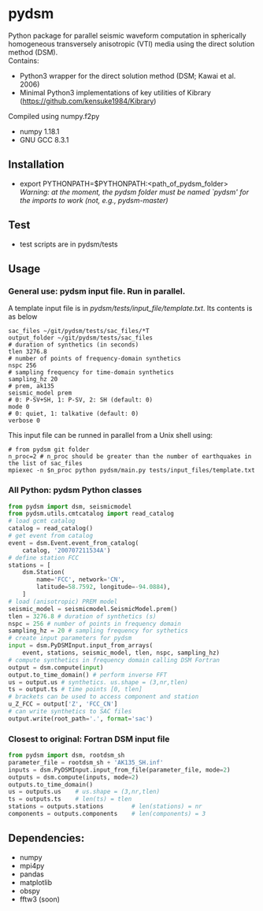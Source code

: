 # pydsm
Python package for parallel seismic waveform computation in spherically homogeneous transversely anisotropic (VTI) media using the direct solution method (DSM).<br/>
Contains:
- Python3 wrapper for the direct solution method (DSM; Kawai et al. 2006)
- Minimal Python3 implementations of key utilities of Kibrary (https://github.com/kensuke1984/Kibrary)

Compiled using numpy.f2py
- numpy 1.18.1
- GNU GCC 8.3.1

## Installation
- export PYTHONPATH=$PYTHONPATH:<path_of_pydsm_folder> <br/>
*Warning: at the moment, the pydsm folder must be named `pydsm' for the imports to work (not, e.g., pydsm-master)*

## Test
- test scripts are in pydsm/tests

## Usage
### General use: pydsm input file. Run in parallel.
A template input file is in *pydsm/tests/input_file/template.txt*. Its contents is as below
```
sac_files ~/git/pydsm/tests/sac_files/*T
output_folder ~/git/pydsm/tests/sac_files
# duration of synthetics (in seconds)
tlen 3276.8
# number of points of frequency-domain synthetics
nspc 256 
# sampling frequency for time-domain synthetics
sampling_hz 20
# prem, ak135
seismic_model prem 
# 0: P-SV+SH, 1: P-SV, 2: SH (default: 0)
mode 0
# 0: quiet, 1: talkative (default: 0)
verbose 0
```
This input file can be runned in parallel from a Unix shell using:
```shell
# from pydsm git folder
n_proc=2 # n_proc should be greater than the number of earthquakes in the list of sac_files
mpiexec -n $n_proc python pydsm/main.py tests/input_files/template.txt
```

### All Python: pydsm Python classes
```python
from pydsm import dsm, seismicmodel
from pydsm.utils.cmtcatalog import read_catalog
# load gcmt catalog
catalog = read_catalog()
# get event from catalog
event = dsm.Event.event_from_catalog(
    catalog, '200707211534A')
# define station FCC
stations = [
    dsm.Station(
        name='FCC', network='CN',
        latitude=58.7592, longitude=-94.0884), 
    ]
# load (anisotropic) PREM model
seismic_model = seismicmodel.SeismicModel.prem()
tlen = 3276.8 # duration of synthetics (s)
nspc = 256 # number of points in frequency domain
sampling_hz = 20 # sampling frequency for sythetics
# create input parameters for pydsm
input = dsm.PyDSMInput.input_from_arrays(
    event, stations, seismic_model, tlen, nspc, sampling_hz)
# compute synthetics in frequency domain calling DSM Fortran
output = dsm.compute(input)
output.to_time_domain() # perform inverse FFT
us = output.us # synthetics. us.shape = (3,nr,tlen)
ts = output.ts # time points [0, tlen]
# brackets can be used to access component and station
u_Z_FCC = output['Z', 'FCC_CN']
# can write synthetics to SAC files
output.write(root_path='.', format='sac')
```

### Closest to original: Fortran DSM input file
```python
from pydsm import dsm, rootdsm_sh
parameter_file = rootdsm_sh + 'AK135_SH.inf'
inputs = dsm.PyDSMInput.input_from_file(parameter_file, mode=2)
outputs = dsm.compute(inputs, mode=2)
outputs.to_time_domain()
us = outputs.us    # us.shape = (3,nr,tlen)
ts = outputs.ts    # len(ts) = tlen
stations = outputs.stations        # len(stations) = nr
components = outputs.components    # len(components) = 3
```

## Dependencies:
- numpy
- mpi4py
- pandas
- matplotlib
- obspy
- fftw3 (soon)
